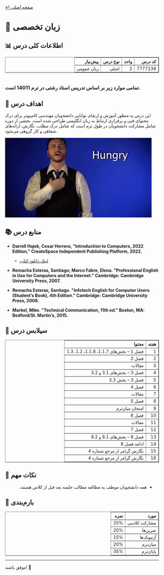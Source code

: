 [↩️ صفحه اصلی](/README.md)

# 📘 زبان تخصصی

## 📊 اطلاعات کلی درس

<div align="center" style="direction: rtl">
    <table border="1" style="text-align: right;">
        <thead>
            <tr>
                <th>کد درس</th>
                <th>واحد</th>
                <th>نوع درس</th>
                <th>پیش‌نیاز</th>
            </tr>
        </thead>
        <tbody>
            <tr>
                <td>7777138</td>
                <td>2</td>
                <td>اصلی</td>
                <td>زبان عمومی</td>
            </tr>
        </tbody>
    </table>
</div>

#
### **تمامی موارد زیر بر اساس تدریس استاد رشتی در ترم 14011 است.**

## 🎯 اهداف درس
این درس به منظور آموزش و ارتقای توانایی دانشجویان مهندسی کامپیوتر برای درک محتوای فنی و برقراری ارتباط به زبان انگلیسی طراحی شده است. بخشی از دوره شامل مشارکت دانشجویان در طول ترم است که شامل درک مطلب، نگارش، ارائه‌های شفاهی و کار گروهی می‌شود.

![gif](./تصاویر/gif.gif)

## 📚 منابع درس

- **Darrell Hajek, Cesar Herrera, "Introduction to Computers, 2022 Edition," CreateSpace Independent Publishing Platform, 2022.**  
  - [لینک دانلود کتاب](https://github.com/CE-SCU/scu-computer-engineering-courses/tree/main/%D9%86%DB%8C%D9%85%D8%B3%D8%A7%D9%84%203/%D8%B2%D8%A8%D8%A7%D9%86%20%D8%AA%D8%AE%D8%B5%D8%B5%DB%8C/Course%20references%20ESP)

- **Remacha Esteras, Santiago; Marco Fabre, Elena. "Professional English in Use for Computers and the Internet." Cambridge: Cambridge University Press, 2007.**
- **Remacha Esteras, Santiago. "Infotech English for Computer Users (Student’s Book), 4th Edition." Cambridge: Cambridge University Press, 2008.**
- **Markel, Mike. "Technical Communication, 11th ed." Boston, MA: Bedford/St. Martin’s, 2015.**

## 📅 سیلابس درس

<div align="center" style="direction: rtl">
    <table border="1" style="text-align: right;">
        <thead>
            <tr>
                <th>هفته</th>
                <th>محتوا</th>
            </tr>
        </thead>
        <tbody>
            <tr>
                <td>1</td>
                <td>فصل 1 – بخش‌های 1.1.7، 1.1.8، 1.2، 1.3</td>
            </tr>
            <tr>
                <td>2</td>
                <td>فصل 2</td>
            </tr>
            <tr>
                <td>3</td>
                <td>مقالات</td>
            </tr>
            <tr>
                <td>4</td>
                <td>فصل 3 – بخش‌های 3.1 و 3.2</td>
            </tr>
            <tr>
                <td>5</td>
                <td>فصل 3 – بخش 3.3</td>
            </tr>
            <tr>
                <td>6</td>
                <td>فصل 4</td>
            </tr>
            <tr>
                <td>7</td>
                <td>مقالات</td>
            </tr>
            <tr>
                <td>8</td>
                <td>فصل 5</td>
            </tr>
            <tr>
                <td>9</td>
                <td>امتحان میان‌ترم</td>
            </tr>
            <tr>
                <td>10</td>
                <td>فصل 6</td>
            </tr>
            <tr>
                <td>11</td>
                <td>مقالات</td>
            </tr>
            <tr>
                <td>12</td>
                <td>فصل 7</td>
            </tr>
            <tr>
                <td>13</td>
                <td>فصل 8 – بخش‌های 8.1 و 8.2</td>
            </tr>
            <tr>
                <td>14</td>
                <td>ادامه فصل 8</td>
            </tr>
            <tr>
                <td>15</td>
                <td>نگارش گرامر از مرجع شماره 4</td>
            </tr>
            <tr>
                <td>16</td>
                <td>نگارش گرامر از مرجع شماره 4</td>
            </tr>
        </tbody>
    </table>
</div>

## 🔗 نکات مهم

<div style="text-align: right; direction: rtl;">
    <ul>
        <li>همه دانشجویان موظف به مطالعه مطالب جلسه بعد قبل از کلاس هستند.</li>
    </ul>
</div>

## 💯 بارم‌بندی
<div align="center" style="direction: rtl">
    <table border="1" style="text-align: right;">
        <thead>
            <tr>
                <th>مورد</th>
                <th>نمره</th>
            </tr>
        </thead>
        <tbody>
            <tr>
                <td>مشارکت کلاسی</td>
                <td>20%</td>
            </tr>
            <tr>
                <td>تمرین‌ها</td>
                <td>20%</td>
            </tr>
            <tr>
                <td>آزمونک‌ها</td>
                <td>15%</td>
            </tr>
            <tr>
                <td>میان‌ترم</td>
                <td>20%</td>
            </tr>
            <tr>
                <td>پایان‌ترم</td>
                <td>35%</td>
            </tr>
        </tbody>
    </table>
</div>

---

موفق باشید! 🚀
